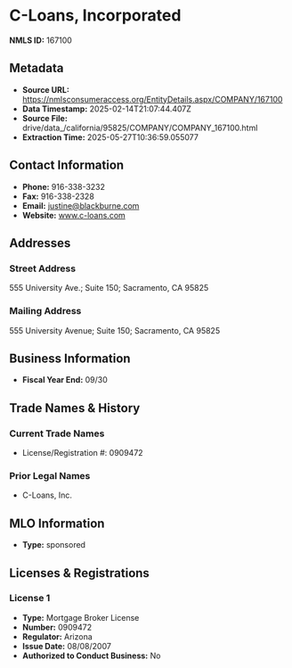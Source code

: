 # C-Loans, Incorporated

**NMLS ID:** 167100

## Metadata
- **Source URL:** https://nmlsconsumeraccess.org/EntityDetails.aspx/COMPANY/167100
- **Data Timestamp:** 2025-02-14T21:07:44.407Z
- **Source File:** drive/data_/california/95825/COMPANY/COMPANY_167100.html
- **Extraction Time:** 2025-05-27T10:36:59.055077

## Contact Information
- **Phone:** 916-338-3232
- **Fax:** 916-338-2328
- **Email:** justine@blackburne.com
- **Website:** www.c-loans.com

## Addresses
### Street Address
555 University Ave.; Suite 150; Sacramento, CA 95825

### Mailing Address
555 University Avenue; Suite 150; Sacramento, CA 95825

## Business Information
- **Fiscal Year End:** 09/30

## Trade Names & History
### Current Trade Names
- License/Registration #: 0909472

### Prior Legal Names
- C-Loans, Inc.

## MLO Information
- **Type:** sponsored

## Licenses & Registrations

### License 1
- **Type:** Mortgage Broker License
- **Number:** 0909472
- **Regulator:** Arizona
- **Issue Date:** 08/08/2007
- **Authorized to Conduct Business:** No
